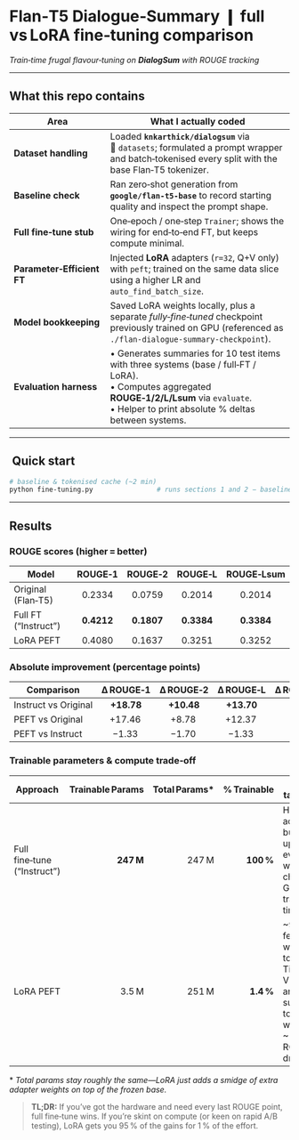 # Flan‑T5 Dialogue‑Summary ❙ full vs LoRA fine‑tuning comparison 
*Train‑time frugal flavour‑tuning on **DialogSum** with ROUGE tracking*

---

##  What this repo contains

| Area | What I actually coded |
|------|-----------------------|
| **Dataset handling** | Loaded **`knkarthick/dialogsum`** via 🤗 `datasets`; formulated a prompt wrapper and batch‑tokenised every split with the base Flan‑T5 tokenizer. |
| **Baseline check** | Ran zero‑shot generation from **`google/flan‑t5‑base`** to record starting quality and inspect the prompt shape. |
| **Full fine‑tune stub** | One‑epoch / one‑step `Trainer`; shows the wiring for end‑to‑end FT, but keeps compute minimal. |
| **Parameter‑Efficient FT** | Injected **LoRA** adapters (`r=32`, Q+V only) with `peft`; trained on the same data slice using a higher LR and `auto_find_batch_size`. |
| **Model bookkeeping** | Saved LoRA weights locally, plus a separate *fully‑fine‑tuned* checkpoint previously trained on GPU (referenced as `./flan-dialogue-summary-checkpoint`). |
| **Evaluation harness** | • Generates summaries for 10 test items with three systems (base / full‑FT / LoRA).<br>• Computes aggregated **ROUGE‑1/2/L/Lsum** via `evaluate`.<br>• Helper to print absolute % deltas between systems. |

---

## ️  Quick start

```bash
# baseline & tokenised cache (~2 min)
python fine-tuning.py                # runs sections 1 and 2 − baseline + full‑FT stub
```

---

##  Results

### ROUGE scores (higher = better)

| Model            | ROUGE‑1 | ROUGE‑2 | ROUGE‑L | ROUGE‑Lsum |
|------------------|:-------:|:-------:|:-------:|:----------:|
| Original (Flan‑T5) | 0.2334 | 0.0759 | 0.2014 | 0.2014 |
| Full FT (“Instruct”) | **0.4212** | **0.1807** | **0.3384** | **0.3384** |
| LoRA PEFT         | 0.4080 | 0.1637 | 0.3251 | 0.3252 |

### Absolute improvement (percentage points)

| Comparison             | Δ ROUGE‑1  | Δ ROUGE‑2  | Δ ROUGE‑L  | Δ ROUGE‑Lsum |
|------------------------|:----------:|:----------:|:----------:|:------------:|
| Instruct vs Original   | **+18.78** | **+10.48** | **+13.70** |  **+13.70**  |
| PEFT vs Original       |  +17.46    |   +8.78    |  +12.37    |   +12.37     |
| PEFT vs Instruct       |   −1.33    |   −1.70    |   −1.33    |    −1.32     |

### Trainable parameters & compute trade‑off

| Approach               | Trainable Params | Total Params* | % Trainable | Key takeaway |
|------------------------|-----------------:|--------------:|------------:|--------------|
| Full fine‑tune (“Instruct”) | **247 M** | 247 M | **100 %** | Highest accuracy, but you’re updating every weight → chunky GPU, long training time |
| LoRA PEFT              | 3.5 M | 251 M | **1.4 %** | ~98 % fewer weights touched. Tiny VRAM hit and super‑fast to iterate, with only ~1–2 pp ROUGE‑L drop |

\* *Total params stay roughly the same—LoRA just adds a smidge of extra adapter weights on top of the frozen base.*

> **TL;DR:** If you’ve got the hardware and need every last ROUGE point, full fine‑tune wins. If you’re skint on compute (or keen on rapid A/B testing), LoRA gets you 95 % of the gains for 1 % of the effort.
